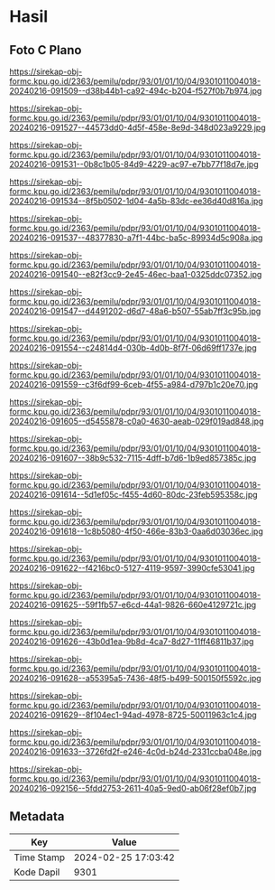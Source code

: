 # Hasil

## Foto C Plano

https://sirekap-obj-formc.kpu.go.id/2363/pemilu/pdpr/93/01/01/10/04/9301011004018-20240216-091509--d38b44b1-ca92-494c-b204-f527f0b7b974.jpg

https://sirekap-obj-formc.kpu.go.id/2363/pemilu/pdpr/93/01/01/10/04/9301011004018-20240216-091527--44573dd0-4d5f-458e-8e9d-348d023a9229.jpg

https://sirekap-obj-formc.kpu.go.id/2363/pemilu/pdpr/93/01/01/10/04/9301011004018-20240216-091531--0b8c1b05-84d9-4229-ac97-e7bb77f18d7e.jpg

https://sirekap-obj-formc.kpu.go.id/2363/pemilu/pdpr/93/01/01/10/04/9301011004018-20240216-091534--8f5b0502-1d04-4a5b-83dc-ee36d40d816a.jpg

https://sirekap-obj-formc.kpu.go.id/2363/pemilu/pdpr/93/01/01/10/04/9301011004018-20240216-091537--48377830-a7f1-44bc-ba5c-89934d5c908a.jpg

https://sirekap-obj-formc.kpu.go.id/2363/pemilu/pdpr/93/01/01/10/04/9301011004018-20240216-091540--e82f3cc9-2e45-46ec-baa1-0325ddc07352.jpg

https://sirekap-obj-formc.kpu.go.id/2363/pemilu/pdpr/93/01/01/10/04/9301011004018-20240216-091547--d4491202-d6d7-48a6-b507-55ab7ff3c95b.jpg

https://sirekap-obj-formc.kpu.go.id/2363/pemilu/pdpr/93/01/01/10/04/9301011004018-20240216-091554--c24814d4-030b-4d0b-8f7f-06d69ff1737e.jpg

https://sirekap-obj-formc.kpu.go.id/2363/pemilu/pdpr/93/01/01/10/04/9301011004018-20240216-091559--c3f6df99-6ceb-4f55-a984-d797b1c20e70.jpg

https://sirekap-obj-formc.kpu.go.id/2363/pemilu/pdpr/93/01/01/10/04/9301011004018-20240216-091605--d5455878-c0a0-4630-aeab-029f019ad848.jpg

https://sirekap-obj-formc.kpu.go.id/2363/pemilu/pdpr/93/01/01/10/04/9301011004018-20240216-091607--38b9c532-7115-4dff-b7d6-1b9ed857385c.jpg

https://sirekap-obj-formc.kpu.go.id/2363/pemilu/pdpr/93/01/01/10/04/9301011004018-20240216-091614--5d1ef05c-f455-4d60-80dc-23feb595358c.jpg

https://sirekap-obj-formc.kpu.go.id/2363/pemilu/pdpr/93/01/01/10/04/9301011004018-20240216-091618--1c8b5080-4f50-466e-83b3-0aa6d03036ec.jpg

https://sirekap-obj-formc.kpu.go.id/2363/pemilu/pdpr/93/01/01/10/04/9301011004018-20240216-091622--f4216bc0-5127-4119-9597-3990cfe53041.jpg

https://sirekap-obj-formc.kpu.go.id/2363/pemilu/pdpr/93/01/01/10/04/9301011004018-20240216-091625--59f1fb57-e6cd-44a1-9826-660e4129721c.jpg

https://sirekap-obj-formc.kpu.go.id/2363/pemilu/pdpr/93/01/01/10/04/9301011004018-20240216-091626--43b0d1ea-9b8d-4ca7-8d27-11ff46811b37.jpg

https://sirekap-obj-formc.kpu.go.id/2363/pemilu/pdpr/93/01/01/10/04/9301011004018-20240216-091628--a55395a5-7436-48f5-b499-500150f5592c.jpg

https://sirekap-obj-formc.kpu.go.id/2363/pemilu/pdpr/93/01/01/10/04/9301011004018-20240216-091629--8f104ec1-94ad-4978-8725-50011963c1c4.jpg

https://sirekap-obj-formc.kpu.go.id/2363/pemilu/pdpr/93/01/01/10/04/9301011004018-20240216-091633--3726fd2f-e246-4c0d-b24d-2331ccba048e.jpg

https://sirekap-obj-formc.kpu.go.id/2363/pemilu/pdpr/93/01/01/10/04/9301011004018-20240216-092156--5fdd2753-2611-40a5-9ed0-ab06f28ef0b7.jpg


## Metadata

| Key        | Value               |
| ---------- | ------------------- |
| Time Stamp | 2024-02-25 17:03:42 |
| Kode Dapil | 9301                |



